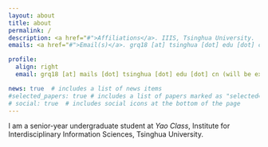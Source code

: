 ```yaml
---
layout: about
title: about
permalink: /
description: <a href="#">Affiliations</a>. IIIS, Tsinghua University. 
emails: <a href="#">Email(s)</a>. grq18 [at] tsinghua [dot] edu [dot] cn

profile:
  align: right
  email: grq18 [at] mails [dot] tsinghua [dot] edu [dot] cn (will be expired next year) or rqgao0422 [at] gmail [dot] com

news: true  # includes a list of news items
#selected_papers: true # includes a list of papers marked as "selected={true}"
# social: true  # includes social icons at the bottom of the page
---
```


I am a senior-year undergraduate student at *Yao Class*, Institute for Interdisciplinary Information Sciences, Tsinghua University. 
